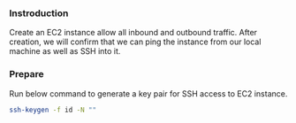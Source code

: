 ### Instroduction
Create an EC2 instance allow all inbound and outbound traffic.
After creation, we will confirm that we can ping the instance from our local machine as well as SSH into it.

### Prepare
Run below command to generate a key pair for SSH access to EC2 instance.

```bash
ssh-keygen -f id -N ""
```